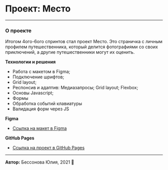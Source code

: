 # Проект: Место
------
### О проекте

Итогом 4ого-6ого спринтов стал проект Место. Это страничка с личным профилем путешественника, который делится фотографиями со своих приключений, а другие путешественники могут их оценить. 

**Технологии и решения**
* Работа с макетом в Figma;
* Подключение шрифтов; 
* Grid layout;
* Респонсив и адаптив: Медиазапросы; Grid layout; Flexbox; 
* Основы Javascript;
* Формы
* Обработка событий клавиатуры
* Валидация форм через JS 


**Figma**

* [Ссылка на макет в Figma](https://www.figma.com/file/2cn9N9jSkmxD84oJik7xL7/JavaScript.-Sprint-4?node-id=0%3A1)

**GitHub Pages**

* [Ссылка на проект в GitHub Pages](https://besssonova.github.io/mesto/index.html)  

------
**Автор:** Бессонова Юлия, 2021 
:floppy_disk: 
